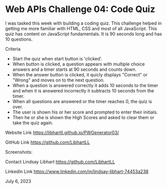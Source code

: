 # Web APIs Challenge 04: Code Quiz

I was tasked this week with building a coding quiz.  This challenge helped in getting me more familiar with HTML, CSS and most of all JavaScript.  This quiz has content on JavaScript fundamentals.  It is 90 seconds long and has 10 questions. 

Criteria

* Start the quiz when start button is 'clicked'.
* When button is clicked, a question appears with multiple choice answers and a timer starts at 90 seconds and counts down.
* When the answer button is clicked, it quicly displays "Correct" or "Wrong" and moves on to the next question.
* When a question is answered correctly it adds 10 seconds to the timer and when it is answered incorrectly it subtracts 10 seconds from the timer. 
* When all questions are answered or the timer reaches 0, the quiz is over.
* The user is shown his or her score and prompted to enter their initials.
* Then he or she is shown the High Scores and asked to clear them or take the quiz again. 


Website Link https://libhartll.github.io/PWGenerator03/

GitHub Link https://github.com/LibhartLL

Screenshots:
 

Contact Lindsay Libhart https://github.com/LibhartLL

LinkedIn Link https://www.linkedin.com/in/lindsay-libhart-74453a238

July 6, 2023